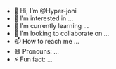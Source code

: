- 👋 Hi, I’m @Hyper-joni
- 👀 I’m interested in ...
- 🌱 I’m currently learning ...
- 💞️ I’m looking to collaborate on ...
- 📫 How to reach me ...
- 😄 Pronouns: ...
- ⚡ Fun fact: ...

<!---
Hyper-joni/Hyper-joni is a ✨ special ✨ repository because its `README.md` (this file) appears on your GitHub profile.
You can click the Preview link to take a look at your changes.
--->
